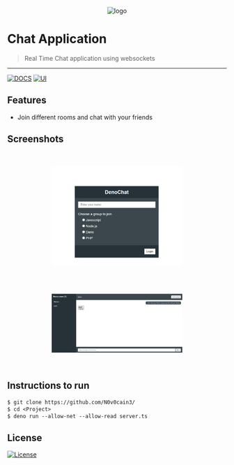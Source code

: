 
<p align="center"><img src="https://denolib.github.io/high-res-deno-logo/deno_hr_circle.png" alt="logo" width="300"/></a>
</p>

# Chat Application

> Real Time Chat application using websockets


---
[![DOCS](https://img.shields.io/badge/Documentation-see%20docs-green?style=flat-square&logo=appveyor)](INSERT_LINK_FOR_DOCS_HERE) 
  [![UI ](https://img.shields.io/badge/User%20Interface-Link%20to%20UI-orange?style=flat-square&logo=appveyor)](INSERT_UI_LINK_HERE)




## Features
- Join different rooms and chat with your friends




## Screenshots
<br>
<p align="center"><img src="https://github.com/N0v0cain3/deno_Chat/blob/master/screenshots/deno1.PNG" alt="logo" width="300"/></a>
</p>
<br>
<br>
<p align="center"><img src="https://github.com/N0v0cain3/deno_Chat/blob/master/screenshots/deno2.PNG" alt="logo" width="300"/></a>
</p>
<br>


## Instructions to run

```
$ git clone https://github.com/N0v0cain3/
$ cd <Project>
$ deno run --allow-net --allow-read server.ts
```



## License

[![License](http://img.shields.io/:license-mit-blue.svg?style=flat-square)](http://badges.mit-license.org)


